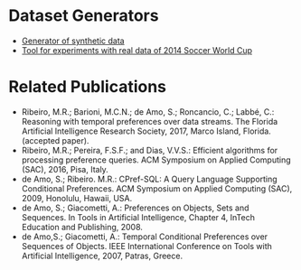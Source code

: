 # Dataset Generators

- [Generator of synthetic data](https://streampref.github.io/streamprefgen/)
- [Tool for experiments with real data of 2014 Soccer World Cup](https://streampref.github.io/wcimport)

# Related Publications

- Ribeiro, M.R.; Barioni, M.C.N.; de Amo, S.; Roncancio, C.; Labbé, C.: Reasoning with temporal preferences over data streams. The Florida Artificial Intelligence Research Society, 2017, Marco Island, Florida.
(accepted paper).
- Ribeiro, M.R.; Pereira, F.S.F.; and Dias, V.V.S.: Efficient algorithms for processing preference queries. ACM Symposium on Applied Computing (SAC), 2016, Pisa, Italy.
- de Amo, S.; Ribeiro. M.R.: CPref-SQL: A Query Language Supporting Conditional Preferences. ACM Symposium on Applied Computing (SAC), 2009, Honolulu, Hawaii, USA.
- de Amo, S.; Giacometti, A.: Preferences on Objects, Sets and Sequences. In Tools in Artificial Intelligence, Chapter 4, InTech Education and Publishing, 2008.
- de Amo,S.; Giacometti, A.: Temporal Conditional Preferences over Sequences of Objects. IEEE International Conference on Tools with Artificial Intelligence, 2007, Patras, Greece.
